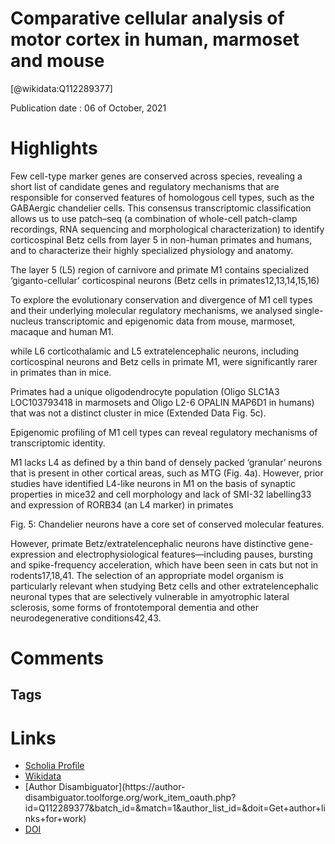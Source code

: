 
Comparative cellular analysis of motor cortex in human, marmoset and mouse
==========================================================================
  
  [@wikidata:Q112289377]  
  
Publication date : 06 of October, 2021  

# Highlights

Few cell-type marker genes are conserved across species, revealing a short list of candidate genes and regulatory mechanisms that are responsible for conserved features of homologous cell types, such as the GABAergic chandelier cells. This consensus transcriptomic classification allows us to use patch–seq (a combination of whole-cell patch-clamp recordings, RNA sequencing and morphological characterization) to identify corticospinal Betz cells from layer 5 in non-human primates and humans, and to characterize their highly specialized physiology and anatomy.

The layer 5 (L5) region of carnivore and primate M1 contains specialized ‘giganto-cellular’ corticospinal neurons (Betz cells in primates12,13,14,15,16) 

To explore the evolutionary conservation and divergence of M1 cell types and their underlying molecular regulatory mechanisms, we analysed single-nucleus transcriptomic and epigenomic data from mouse, marmoset, macaque and human M1.


while L6 corticothalamic and L5 extratelencephalic neurons, including corticospinal neurons and Betz cells in primate M1, were significantly rarer in primates than in mice.

Primates had a unique oligodendrocyte population (Oligo SLC1A3 LOC103793418 in marmosets and Oligo L2-6 OPALIN MAP6D1 in humans) that was not a distinct cluster in mice (Extended Data Fig. 5c).

Epigenomic profiling of M1 cell types can reveal regulatory mechanisms of transcriptomic identity.

M1 lacks L4 as defined by a thin band of densely packed ‘granular’ neurons that is present in other cortical areas, such as MTG (Fig. 4a). However, prior studies have identified L4-like neurons in M1 on the basis of synaptic properties in mice32 and cell morphology and lack of SMI-32 labelling33 and expression of RORB34 (an L4 marker) in primates

Fig. 5: Chandelier neurons have a core set of conserved molecular features.

However, primate Betz/extratelencephalic neurons have distinctive gene-expression and electrophysiological features—including pauses, bursting and spike-frequency acceleration, which have been seen in cats but not in rodents17,18,41. The selection of an appropriate model organism is particularly relevant when studying Betz cells and other extratelencephalic neuronal types that are selectively vulnerable in amyotrophic lateral sclerosis, some forms of frontotemporal dementia and other neurodegenerative conditions42,43.


# Comments

## Tags

# Links
  
 * [Scholia Profile](https://scholia.toolforge.org/work/Q112289377)  
 * [Wikidata](https://www.wikidata.org/wiki/Q112289377)  
 * [Author Disambiguator](https://author-
disambiguator.toolforge.org/work_item_oauth.php?id=Q112289377&batch_id=&match=1&author_list_id=&doit=Get+author+links+for+work)  
 * [DOI](https://doi.org/10.1038/S41586-021-03465-8)  
